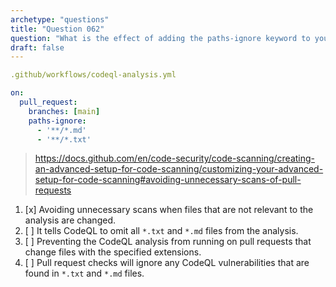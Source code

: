 ```yaml
---
archetype: "questions"
title: "Question 062"
question: "What is the effect of adding the paths-ignore keyword to your code scanning GitHub Actions workflow?"
draft: false
---
```



```yaml
.github/workflows/codeql-analysis.yml

on:
  pull_request:
    branches: [main]
    paths-ignore:
      - '**/*.md'
      - '**/*.txt'

```
> https://docs.github.com/en/code-security/code-scanning/creating-an-advanced-setup-for-code-scanning/customizing-your-advanced-setup-for-code-scanning#avoiding-unnecessary-scans-of-pull-requests
1. [x] Avoiding unnecessary scans when files that are not relevant to the analysis are changed.
1. [ ] It tells CodeQL to omit all `*.txt` and `*.md` files from the analysis. 
1. [ ] Preventing the CodeQL analysis from running on pull requests that change files with the specified extensions.
1. [ ] Pull request checks will ignore any CodeQL vulnerabilities that are found in `*.txt` and `*.md` files.
